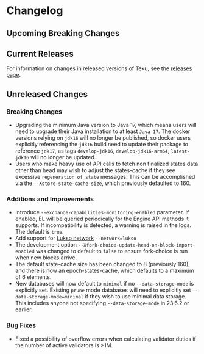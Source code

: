 # Changelog

## Upcoming Breaking Changes

## Current Releases

For information on changes in released versions of Teku, see the [releases page](https://github.com/Consensys/teku/releases).

## Unreleased Changes

### Breaking Changes

- Upgrading the minimum Java version to Java 17, which means users will need to upgrade their Java installation to at least `Java 17`.  The docker versions relying on `jdk16` will no longer be published, so docker users explicitly referencing the `jdk16` build need to update their package to reference `jdk17`, as tags `develop-jdk16`, `develop-jdk16-arm64`, `latest-jdk16` will no longer be updated.
- Users who make heavy use of API calls to fetch non finalized states data other than head may wish to adjust the states-cache if they see excessive `regeneration of state` messages. This can be accomplished via the `--Xstore-state-cache-size`, which previously defaulted to 160.

### Additions and Improvements

- Introduce `--exchange-capabilities-monitoring-enabled` parameter. If enabled, EL will be queried periodically for the Engine API methods it supports. If incompatibility is detected, a warning is raised in the logs. The default is `true`.
- Add support for [Lukso network](https://lukso.network/) `--network=lukso`
- The development option `--Xfork-choice-update-head-on-block-import-enabled` was changed to default to `false` to ensure fork-choice is run when new blocks arrive.
- The default state-cache size has been changed to 8 (previously 160), and there is now an epoch-states-cache, which defaults to a maximum of 6 elements. 
- New databases will now default to `minimal` if no `--data-storage-mode` is explicitly set. Existing `prune` mode databases will need to explicitly set `--data-storage-mode=minimal` if they wish to use minimal data storage. This includes anyone not specifying `--data-storage-mode` in 23.6.2 or earlier.

### Bug Fixes

- Fixed a possibility of overflow errors when calculating validator duties if the number of active validators is >1M. 
